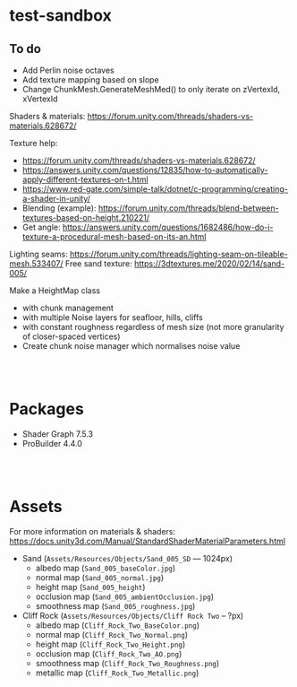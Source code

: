 # test-sandbox

## To do
* Add Perlin noise octaves
* Add texture mapping based on slope
* Change ChunkMesh.GenerateMeshMed() to only iterate on zVertexId, xVertexId


Shaders & materials: https://forum.unity.com/threads/shaders-vs-materials.628672/

Texture help:
* https://forum.unity.com/threads/shaders-vs-materials.628672/
* https://answers.unity.com/questions/12835/how-to-automatically-apply-different-textures-on-t.html
* https://www.red-gate.com/simple-talk/dotnet/c-programming/creating-a-shader-in-unity/
* Blending (example): https://forum.unity.com/threads/blend-between-textures-based-on-height.210221/
* Get angle: https://answers.unity.com/questions/1682486/how-do-i-texture-a-procedural-mesh-based-on-its-an.html

Lighting seams: https://forum.unity.com/threads/lighting-seam-on-tileable-mesh.533407/
Free sand texture: https://3dtextures.me/2020/02/14/sand-005/


Make a HeightMap class
* with chunk management
* with multiple Noise layers for seafloor, hills, cliffs
* with constant roughness regardless of mesh size (not more granularity of closer-spaced vertices)
* Create chunk noise manager which normalises noise value

<br><br>

# Packages
* Shader Graph 7.5.3
* ProBuilder 4.4.0

<br><br>

# Assets
For more information on materials & shaders: https://docs.unity3d.com/Manual/StandardShaderMaterialParameters.html
* Sand (`Assets/Resources/Objects/Sand_005_SD` — 1024px)
  * albedo map (`Sand_005_baseColor.jpg`)
  * normal map (`Sand_005_normal.jpg`)
  * height map (`Sand_005_height`)
  * occlusion map (`Sand_005_ambientOcclusion.jpg`)
  * smoothness map (`Sand_005_roughness.jpg`)
* Cliff Rock (`Assets/Resources/Objects/Cliff Rock Two` – ?px)
  * albedo map (`Cliff_Rock_Two_BaseColor.png`)
  * normal map (`Cliff_Rock_Two_Normal.png`)
  * height map (`Cliff_Rock_Two_Height.png`)
  * occlusion map (`Cliff_Rock_Two_AO.png`)
  * smoothness map (`Cliff_Rock_Two_Roughness.png`)
  * metallic map (`Cliff_Rock_Two_Metallic.png`)
